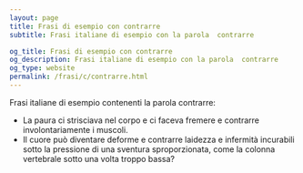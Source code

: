 ```yaml
---
layout: page
title: Frasi di esempio con contrarre 
subtitle: Frasi italiane di esempio con la parola  contrarre

og_title: Frasi di esempio con contrarre 
og_description: Frasi italiane di esempio con la parola  contrarre
og_type: website
permalink: /frasi/c/contrarre.html
---
```


Frasi italiane di esempio contenenti la parola contrarre:


- La paura ci strisciava nel corpo e ci faceva fremere e contrarre involontariamente i muscoli.
- Il cuore può diventare deforme e contrarre laidezza e infermità incurabili sotto la pressione di una sventura sproporzionata, come la colonna vertebrale sotto una volta troppo bassa?

